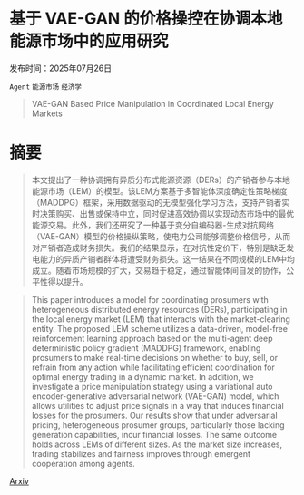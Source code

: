 # 基于 VAE-GAN 的价格操控在协调本地能源市场中的应用研究

发布时间：2025年07月26日

`Agent` `能源市场` `经济学`

> VAE-GAN Based Price Manipulation in Coordinated Local Energy Markets

# 摘要

> 本文提出了一种协调拥有异质分布式能源资源（DERs）的产销者参与本地能源市场（LEM）的模型。该LEM方案基于多智能体深度确定性策略梯度（MADDPG）框架，采用数据驱动的无模型强化学习方法，支持产销者实时决策购买、出售或保持中立，同时促进高效协调以实现动态市场中的最优能源交易。此外，我们还研究了一种基于变分自编码器-生成对抗网络（VAE-GAN）模型的价格操纵策略，使电力公司能够调整价格信号，从而对产销者造成财务损失。我们的结果显示，在对抗性定价下，特别是缺乏发电能力的异质产销者群体将遭受财务损失。这一结果在不同规模的LEM中均成立。随着市场规模的扩大，交易趋于稳定，通过智能体间自发的协作，公平性得以提升。

> This paper introduces a model for coordinating prosumers with heterogeneous distributed energy resources (DERs), participating in the local energy market (LEM) that interacts with the market-clearing entity. The proposed LEM scheme utilizes a data-driven, model-free reinforcement learning approach based on the multi-agent deep deterministic policy gradient (MADDPG) framework, enabling prosumers to make real-time decisions on whether to buy, sell, or refrain from any action while facilitating efficient coordination for optimal energy trading in a dynamic market. In addition, we investigate a price manipulation strategy using a variational auto encoder-generative adversarial network (VAE-GAN) model, which allows utilities to adjust price signals in a way that induces financial losses for the prosumers. Our results show that under adversarial pricing, heterogeneous prosumer groups, particularly those lacking generation capabilities, incur financial losses. The same outcome holds across LEMs of different sizes. As the market size increases, trading stabilizes and fairness improves through emergent cooperation among agents.

[Arxiv](https://arxiv.org/abs/2507.19844)